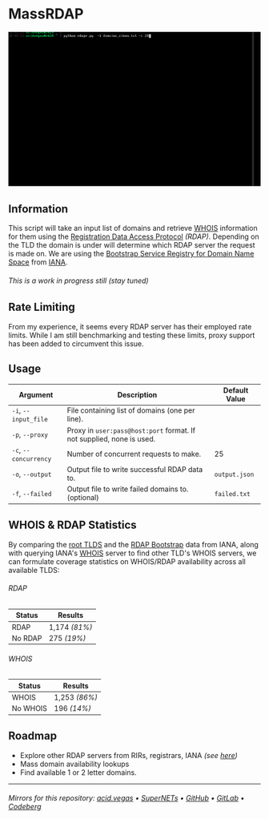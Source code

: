 # MassRDAP

![](./preview.gif)

## Information
This script will take an input list of domains and retrieve [WHOIS](https://en.wikipedia.org/wiki/WHOIS) information for them using the [Registration Data Access Protocol](https://en.wikipedia.org/wiki/Registration_Data_Access_Protocol) *(RDAP)*. Depending on the TLD the domain is under will determine which RDAP server the request is made on. We are using the [Bootstrap Service Registry for Domain Name Space](https://www.iana.org/assignments/rdap-dns/rdap-dns.xhtml) from [IANA](https://www.iana.org/).

###### This is a work in progress still *(stay tuned)*

## Rate Limiting
From my experience, it seems every RDAP server has their employed rate limits. While I am still benchmarking and testing these limits, proxy support has been added to circumvent this issue.

## Usage
| Argument              | Description                                                           | Default Value |
|-----------------------|-----------------------------------------------------------------------|---------------|
| `-i`, `--input_file`  | File containing list of domains (one per line).                       |               |
| `-p`, `--proxy`       | Proxy in `user:pass@host:port` format. If not supplied, none is used. |               |
| `-c`, `--concurrency` | Number of concurrent requests to make.                                | 25            |
| `-o`, `--output`      | Output file to write successful RDAP data to.                         | `output.json` |
| `-f`, `--failed`      | Output file to write failed domains to. (optional)                    | `failed.txt`  |

## WHOIS & RDAP Statistics

By comparing the [root TLDS](https://data.iana.org/TLD/tlds-alpha-by-domain.txt) and the [RDAP Bootstrap](https://data.iana.org/rdap/dns.json) data from IANA, along with querying IANA's [WHOIS](https://www.iana.org/whois) server to find other TLD's WHOIS servers, we can formulate coverage statistics on WHOIS/RDAP availability across all available TLDS:

###### RDAP
| Status  | Results       |
| ------- | ------------- |
| RDAP    | 1,174 *(81%)* |
| No RDAP |   275 *(19%)* |

###### WHOIS
| Status   | Results       |
| -------- | ------------- |
| WHOIS    | 1,253 *(86%)* |
| No WHOIS |   196 *(14%)* |

## Roadmap
- Explore other RDAP servers from RIRs, registrars, IANA *(see [here](https://data.iana.org/rdap/))*
- Mass domain availability lookups
- Find available 1 or 2 letter domains.

___

###### Mirrors for this repository: [acid.vegas](https://git.acid.vegas/massrdap) • [SuperNETs](https://git.supernets.org/acidvegas/massrdap) • [GitHub](https://github.com/acidvegas/massrdap) • [GitLab](https://gitlab.com/acidvegas/massrdap) • [Codeberg](https://codeberg.org/acidvegas/massrdap)
